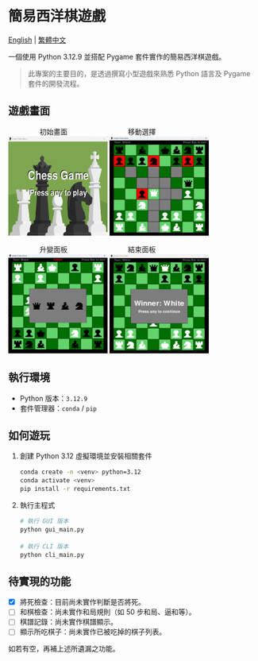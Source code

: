 # 簡易西洋棋遊戲

<a href="./README.md">English</a> | <a href="./README.zh-TW.md">繁體中文</a>


一個使用 Python 3.12.9 並搭配 Pygame 套件實作的簡易西洋棋遊戲。  
> 此專案的主要目的，是透過撰寫小型遊戲來熟悉 Python 語言及 Pygame 套件的開發流程。

## 遊戲畫面
&nbsp;&nbsp;&nbsp;&nbsp;&nbsp;&nbsp;&nbsp;&nbsp;&nbsp;&nbsp;&nbsp;&nbsp;&nbsp;&nbsp;&nbsp;&nbsp;初始畫面&nbsp;&nbsp;&nbsp;&nbsp;&nbsp;&nbsp;&nbsp;&nbsp;&nbsp;&nbsp;&nbsp;&nbsp;&nbsp;&nbsp;&nbsp;&nbsp;&nbsp;&nbsp;&nbsp;&nbsp;&nbsp;&nbsp;&nbsp;&nbsp;&nbsp;&nbsp;&nbsp;&nbsp;&nbsp;&nbsp;&nbsp;移動選擇   
<img src="./assets/image/display/display_main.png" alt="background.png" width="200" height="200">
<img src="./assets/image/display/display_play.png" alt="display_play.png" width="200" height="200">


&nbsp;&nbsp;&nbsp;&nbsp;&nbsp;&nbsp;&nbsp;&nbsp;&nbsp;&nbsp;&nbsp;&nbsp;&nbsp;&nbsp;&nbsp;&nbsp;升變面板&nbsp;&nbsp;&nbsp;&nbsp;&nbsp;&nbsp;&nbsp;&nbsp;&nbsp;&nbsp;&nbsp;&nbsp;&nbsp;&nbsp;&nbsp;&nbsp;&nbsp;&nbsp;&nbsp;&nbsp;&nbsp;&nbsp;&nbsp;&nbsp;&nbsp;&nbsp;&nbsp;&nbsp;&nbsp;&nbsp;&nbsp;結束面板   
<img src="./assets/image/display/display_promotion.png" alt="display_promotion.png" width="200" height="200">
<img src="./assets/image/display/display_end.png" alt="display_end.png" width="200" height="200">

## 執行環境
* Python 版本：`3.12.9`
* 套件管理器：`conda` / `pip`

## 如何遊玩
1. 創建 Python 3.12 虛擬環境並安裝相關套件
    ```bash
    conda create -n <venv> python=3.12
    conda activate <venv>
    pip install -r requirements.txt
    ```
2. 執行主程式
    ```bash
    # 執行 GUI 版本
    python gui_main.py

    # 執行 CLI 版本
    python cli_main.py
    ```
## 待實現的功能
* [x] 將死檢查：目前尚未實作判斷是否將死。
* [ ] 和棋檢查：尚未實作和局規則（如 50 步和局、逼和等）。
* [ ] 棋譜記錄：尚未實作棋譜顯示。
* [ ] 顯示所吃棋子：尚未實作已被吃掉的棋子列表。

如若有空，再補上述所遺漏之功能。